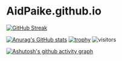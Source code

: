 # AidPaike.github.io
[![GitHub Streak](https://streak-stats.demolab.com?user=AidPaike&theme=dark&hide_border=true&border_radius=4.8&locale=zh_Hans&date_format=%5BY.%5Dn.j)](https://git.io/streak-stats)

[![Anurag's GitHub stats](https://github-readme-stats.vercel.app/api?username=AidPaike)](https://github.com/anuraghazra/github-readme-stats)
[![trophy](https://github-profile-trophy.vercel.app/?username=AidPaike&theme=onedark)](https://github.com/ryo-ma/github-profile-trophy)
![visitors](https://visitor-badge.glitch.me/badge?page_id=page.id&left_color=green&right_color=red)

[![Ashutosh's github activity graph](https://github-readme-activity-graph.cyclic.app/graph?username=AidPaike&theme=github)](https://github.com/ashutosh00710/github-readme-activity-graph)
